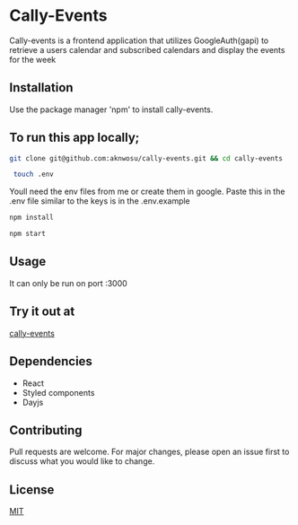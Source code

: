 # Cally-Events

Cally-events is a frontend application that utilizes GoogleAuth(gapi) to retrieve a users calendar and subscribed calendars and display the events for the week

## Installation

Use the package manager 'npm' to install cally-events.

## To run this app locally;

```bash
git clone git@github.com:aknwosu/cally-events.git && cd cally-events
```
```bash
 touch .env
```
Youll need the env files from me or create them in google. Paste this in the .env file similar to the keys is in the .env.example

```bash
npm install
```
```bash
npm start
```

## Usage

It can only be run on port :3000

## Try it out at
[cally-events](https://aknwosu.github.io/cally-events)

## Dependencies
- React
- Styled components
- Dayjs

## Contributing
Pull requests are welcome. For major changes, please open an issue first to discuss what you would like to change.


## License
[MIT](https://choosealicense.com/licenses/mit/)